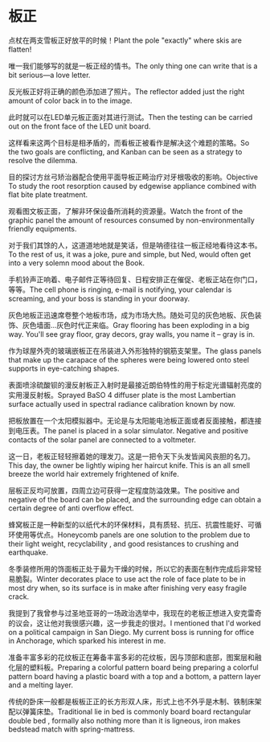 # 板正

<p><span class="chinese">点杖在两支雪板正好放平的时候！</span><span class="english">Plant the pole "exactly" where skis are flatten!</span></p>

<p><span class="chinese">唯一我们能够写的就是一板正经的情书。</span><span class="english">The only thing one can write that is a bit serious—a love letter.</span></p>

<p><span class="chinese">反光板正好将正确的颜色添加进了照片。</span><span class="english">The reflector added just the right amount of color back in to the image.</span></p>

<p><span class="chinese">此时就可以在LED单元板正面对其进行测试。</span><span class="english">Then the testing can be carried out on the front face of the LED unit board.</span></p>

<p><span class="chinese">这样看来这两个目标是相矛盾的，而看板正被看作是解决这个难题的策略。</span><span class="english">So the two goals are conflicting, and Kanban can be seen as a strategy to resolve the dilemma.</span></p>

<p><span class="chinese">目的探讨方丝弓矫治器配合使用平面导板正畸治疗对牙根吸收的影响。</span><span class="english">Objective To study the root resorption caused by edgewise appliance combined with flat bite plate treatment.</span></p>

<p><span class="chinese">观看图文板正面，了解非环保设备所消耗的资源量。</span><span class="english">Watch the front of the graphic panel the amount of resources consumed by non-environmentally friendly equipments.</span></p>

<p><span class="chinese">对于我们其馀的人，这道道地地就是笑话，但是呐德往往一板正经地看待这本书。</span><span class="english">To the rest of us, it was a joke, pure and simple, but Ned, would often get into a very solemn mood about the Book.</span></p>

<p><span class="chinese">手机铃声正响着、电子邮件正等待回复、日程安排正在催促、老板正站在你门口，等等。</span><span class="english">The cell phone is ringing, e-mail is notifying, your calendar is screaming, and your boss is standing in your doorway.</span></p>

<p><span class="chinese">灰色地板正迅速席卷整个地板市场，成为市场大热。随处可见的灰色地板、灰色装饰、灰色墙面…灰色时代正来临。</span><span class="english">Gray flooring has been exploding in a big way. You'll see gray floor, gray decors, gray walls, you name it – gray is in.</span></p>

<p><span class="chinese">作为球屋外壳的玻璃嵌板正在吊装进入外形独特的钢筋支架里。</span><span class="english">The glass panels that make up the carapace of the spheres were being lowered onto steel supports in eye-catching shapes.</span></p>

<p><span class="chinese">表面喷涂硫酸钡的漫反射板正入射时是最接近朗伯特性的用于标定光谱辐射亮度的实用漫反射板。</span><span class="english">Sprayed BaSO 4 diffuser plate is the most Lambertian surface actually used in spectral radiance calibration known by now.</span></p>

<p><span class="chinese">把板放置在一个太阳模拟器中。无论是与太阳能电池板正面或者反面接触，都连接到电压表。</span><span class="english">The panel is placed in a solar simulator. Negative and positive contacts of the solar panel are connected to a voltmeter.</span></p>

<p><span class="chinese">这一日，老板正轻轻擦着她的理发刀。这是一把令天下头发皆闻风丧胆的名刀。</span><span class="english">This day, the owner be lightly wiping her haircut knife. This is an all smell breeze the world hair extremely frightened of knife.</span></p>

<p><span class="chinese">层板正反均可放置，四周立边可获得一定程度防溢效果。</span><span class="english">The positive and negative of the board can be placed, and the surrounding edge can obtain a certain degree of anti overflow effect.</span></p>

<p><span class="chinese">蜂窝板正是一种新型的以纸代木的环保材料，具有质轻、抗压、抗震性能好、可循环使用等优点。</span><span class="english">Honeycomb panels are one solution to the problem due to their light weight, recyclability , and good resistances to crushing and earthquake.</span></p>

<p><span class="chinese">冬季装修所用的饰面板正处于最为干燥的时候，所以它的表面在制作完成后非常轻易脆裂。</span><span class="english">Winter decorates place to use act the role of face plate to be in most dry when, so its surface is in make after finishing very easy fragile crack.</span></p>

<p><span class="chinese">我提到了我曾参与过圣地亚哥的一场政治选举中，我现在的老板正想进入安克雷奇的议会，这让他对我很感兴趣，这一步我走的很对。</span><span class="english">I mentioned that I'd worked on a political campaign in San Diego. My current boss is running for office in Anchorage, which sparked his interest in me.</span></p>

<p><span class="chinese">准备丰富多彩的花纹板正在筹备丰富多彩的花纹板，因与顶部和底部，图案层和融化层的塑料板。</span><span class="english">Preparing a colorful pattern board being preparing a colorful pattern board having a plastic board with a top and a bottom, a pattern layer and a melting layer.</span></p>

<p><span class="chinese">传统的卧床一般都是板板正正的长方形双人床，形式上也不外乎是木制、铁制床架配以弹簧床垫。</span><span class="english">Traditional lie in bed is commonly board board rectangular double bed , formally also nothing more than it is ligneous, iron makes bedstead match with spring-mattress.</span></p>

